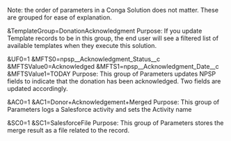 Note: the order of parameters in a Conga Solution does not matter.  These are grouped for ease of explanation.

&TemplateGroup=DonationAcknowledgment
Purpose: If you update Template records to be in this group, the end user will see a filtered list of available templates when they execute this solution.

&UF0=1
&MFTS0=npsp__Acknowledgment_Status__c
&MFTSValue0=Acknowledged
&MFTS1=npsp__Acknowledgment_Date__c
&MFTSValue1=TODAY
Purpose:  This group of Parameters updates NPSP fields to indicate that the donation has been acknowledged.  Two fields are updated accordingly.

&AC0=1
&AC1=Donor+Acknowledgement+Merged
Purpose:  This group of Parameters logs a Salesforce activity and sets the Activity name

&SC0=1
&SC1=SalesforceFile
Purpose:  This group of Parameters stores the merge result as a file related to the record.